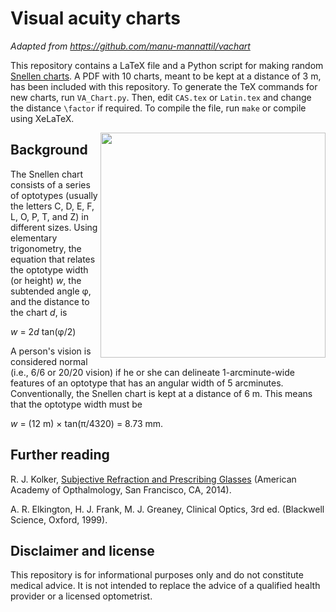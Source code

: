 # Visual acuity charts
*Adapted from https://github.com/manu-mannattil/vachart*

This repository contains a LaTeX file and a Python script for making
random [Snellen charts][snellen].  A PDF with 10 charts, meant to be
kept at a distance of 3 m, has been included with this repository.  To
generate the TeX commands for new charts, run `VA_Chart.py`.  Then, edit
`CAS.tex` or `Latin.tex` and change the distance `\factor` if required.  To compile
the file, run `make` or compile using XeLaTeX.

<img align="right" width=360px src="https://github.com/shaanbhambra/CAS_Snellen_VA_Chart/raw/main/Figure.png"/>

## Background

The Snellen chart consists of a series of optotypes (usually the letters
C, D, E, F, L, O, P, T, and Z) in different sizes. Using elementary
trigonometry, the equation that relates the optotype width (or height)
<i>w</i>, the subtended angle φ, and the distance to the chart <i>d</i>,
is

<i>w</i> = 2<i>d</i> tan(φ/2)

A person's vision is considered normal (i.e., 6/6 or 20/20 vision) if he
or she can delineate 1-arcminute-wide features of an optotype that has
an angular width of 5 arcminutes.  Conventionally, the Snellen chart is
kept at a distance of 6 m.  This means that the optotype width must be

<i>w</i> = (12 m) × tan(π/4320) = 8.73 mm.

## Further reading

R. J. Kolker, [Subjective Refraction and Prescribing Glasses][sub] (American Academy of Opthalmology, San Francisco, CA, 2014).

A. R. Elkington, H. J. Frank, M. J. Greaney, Clinical Optics, 3rd ed. (Blackwell Science, Oxford, 1999).

## Disclaimer and license

This repository is for informational purposes only and do not constitute
medical advice. It is not intended to replace the advice of a qualified
health provider or a licensed optometrist.

[snellen]: https://en.wikipedia.org/wiki/Snellen_chart
[sil]: http://scripts.sil.org/OFL
[sub]: http://web.archive.org/web/20220309081507/https://www.aao.org/Assets/563fc40b-1466-477e-bc12-4e62f8b2d324/635476894936870000/subjective-refraction-prescribing-glasses-pdf
